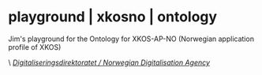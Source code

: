 # playground | xkosno | ontology

Jim's playground for the Ontology for XKOS-AP-NO (Norwegian application profile of XKOS)

\ [_Digitaliseringsdirektoratet / Norwegian Digitalisation Agency_](https://digdir.no)

